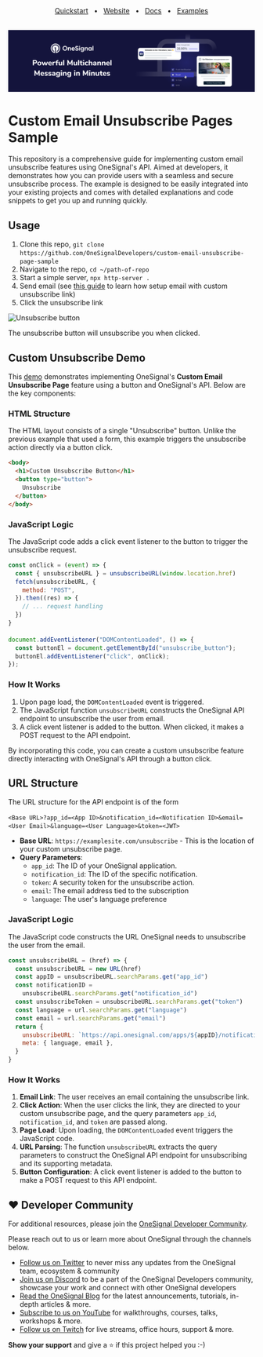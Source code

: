 <div align="center">
  <a href="https://documentation.onesignal.com/docs/onboarding-with-onesignal" target="_blank">Quickstart</a>
  <span>&nbsp;&nbsp;•&nbsp;&nbsp;</span>
  <a href="https://onesignal.com/" target="_blank">Website</a>
  <span>&nbsp;&nbsp;•&nbsp;&nbsp;</span>
  <a href="https://documentation.onesignal.com/docs" target="_blank">Docs</a>
  <span>&nbsp;&nbsp;•&nbsp;&nbsp;</span>
  <a href="https://github.com/OneSignalDevelopers" target="_blank">Examples</a>
  <br />
 <br />
</div>

![OneSignal](https://github.com/OneSignalDevelopers/.github/blob/main/assets/onesignal-banner.png?raw=true)

# Custom Email Unsubscribe Pages Sample

This repository is a comprehensive guide for implementing custom email unsubscribe features using OneSignal's API. Aimed at developers, it demonstrates how you can provide users with a seamless and secure unsubscribe process. The example is designed to be easily integrated into your existing projects and comes with detailed explanations and code snippets to get you up and running quickly.

## Usage

1. Clone this repo, `git clone https://github.com/OneSignalDevelopers/custom-email-unsubscribe-page-sample`
2. Navigate to the repo, `cd ~/path-of-repo`
3. Start a simple server, `npx http-server .`
4. Send email (see [this guide](#guide_explaining_how_to_build_email_template) to learn how setup email with custom unsubscribe link)
5. Click the unsubscribe link

<img width="1014" alt="Unsubscribe button" src="https://github.com/OneSignalDevelopers/custom-email-unsubscribe-page-sample/assets/1715082/bdc12473-254d-48c3-bcc9-26a112ff66b1">


The unsubscribe button will unsubscribe you when clicked.

## Custom Unsubscribe Demo

This [demo](./unsubscribe.html) demonstrates implementing OneSignal's **Custom Email Unsubscribe Page** feature using a button and OneSignal's API. Below are the key components:

### HTML Structure

The HTML layout consists of a single "Unsubscribe" button. Unlike the previous example that used a form, this example triggers the unsubscribe action directly via a button click.

```html
<body>
  <h1>Custom Unsubscribe Button</h1>
  <button type="button">
    Unsubscribe
  </button>
</body>
```

### JavaScript Logic

The JavaScript code adds a click event listener to the button to trigger the unsubscribe request.

```javascript
const onClick = (event) => {
  const { unsubscribeURL } = unsubscribeURL(window.location.href)
  fetch(unsubscribeURL, {
    method: "POST",
  }).then((res) => {
    // ... request handling
  })
}

document.addEventListener("DOMContentLoaded", () => {
  const buttonEl = document.getElementById("unsubscribe_button");
  buttonEl.addEventListener("click", onClick);
});
```

### How It Works

1. Upon page load, the `DOMContentLoaded` event is triggered.
2. The JavaScript function `unsubscribeURL` constructs the OneSignal API endpoint to unsubscribe the user from email.
3. A click event listener is added to the button. When clicked, it makes a POST request to the API endpoint.

By incorporating this code, you can create a custom unsubscribe feature directly interacting with OneSignal's API through a button click.

## URL Structure

The URL structure for the API endpoint is of the form

`<Base URL>?app_id=<App ID>&notification_id=<Notification ID>&email=<User Email>&language=<User Language>&token=<JWT>`

- **Base URL**: `https://examplesite.com/unsubscribe` - This is the location of your custom unsubscribe page.
- **Query Parameters**:
  - `app_id`: The ID of your OneSignal application.
  - `notification_id`: The ID of the specific notification.
  - `token`: A security token for the unsubscribe action.
  - `email`: The email address tied to the subscription
  - `language`: The user's language preference

### JavaScript Logic

The JavaScript code constructs the URL OneSignal needs to unsubscribe the user from the email.

```js
const unsubscribeURL = (href) => {
  const unsubscribeURL = new URL(href)
  const appID = unsubscribeURL.searchParams.get("app_id")
  const notificationID =
    unsubscribeURL.searchParams.get("notification_id")
  const unsubscribeToken = unsubscribeURL.searchParams.get("token")
  const language = url.searchParams.get("language")
  const email = url.searchParams.get("email")
  return {
    unsubscribeURL: `https://api.onesignal.com/apps/${appID}/notifications/${notificationID}/unsubscribe?token=${unsubscribeToken}`,
    meta: { language, email },
  }
}
```

### How It Works

1. **Email Link**: The user receives an email containing the unsubscribe link.
2. **Click Action**: When the user clicks the link, they are directed to your custom unsubscribe page, and the query parameters `app_id`, `notification_id`, and `token` are passed along.
3. **Page Load**: Upon loading, the `DOMContentLoaded` event triggers the JavaScript code.
4. **URL Parsing**: The function `unsubscribeURL` extracts the query parameters to construct the OneSignal API endpoint for unsubscribing and its supporting metadata.
5. **Button Configuration**: A click event listener is added to the button to make a POST request to this API endpoint.

## ❤️ Developer Community

For additional resources, please join the [OneSignal Developer Community](https://onesignal.com/onesignal-developers).

Please reach out to us or learn more about OneSignal through the channels below.

* [Follow us on Twitter](https://twitter.com/onesignaldevs) to never miss any updates from the OneSignal team, ecosystem & community
* [Join us on Discord](https://discord.gg/EP7gf6Uz7G) to be a part of the OneSignal Developers community, showcase your work and connect with other OneSignal developers
* [Read the OneSignal Blog](https://onesignal.com/blog/) for the latest announcements, tutorials, in-depth articles & more.
* [Subscribe to us on YouTube](https://www.youtube.com/channel/UCe63d5EDQsSkOov-bIE_8Aw/featured) for walkthroughs, courses, talks, workshops & more.
* [Follow us on Twitch](https://www.twitch.tv/onesignaldevelopers) for live streams, office hours, support & more.

**Show your support** and give a ⭐️ if this project helped you :-)
